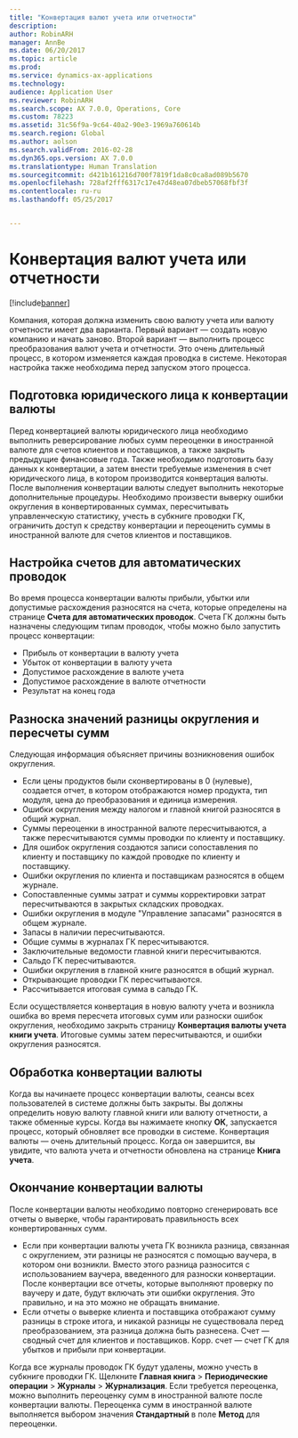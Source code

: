 ```yaml
---
title: "Конвертация валют учета или отчетности"
description: 
author: RobinARH
manager: AnnBe
ms.date: 06/20/2017
ms.topic: article
ms.prod: 
ms.service: dynamics-ax-applications
ms.technology: 
audience: Application User
ms.reviewer: RobinARH
ms.search.scope: AX 7.0.0, Operations, Core
ms.custom: 78223
ms.assetid: 31c56f9a-9c64-40a2-90e3-1969a760614b
ms.search.region: Global
ms.author: aolson
ms.search.validFrom: 2016-02-28
ms.dyn365.ops.version: AX 7.0.0
ms.translationtype: Human Translation
ms.sourcegitcommit: d421b161216d700f7819f1da8c0ca8ad089b5670
ms.openlocfilehash: 728af2fff6317c17e47d48ea07dbeb57068fbf3f
ms.contentlocale: ru-ru
ms.lasthandoff: 05/25/2017


---
```


# <a name="convert-accounting-or-reporting-currencies"></a>Конвертация валют учета или отчетности

[!include[banner](../includes/banner.md)]




Компания, которая должна изменить свою валюту учета или валюту отчетности имеет два варианта. Первый вариант — создать новую компанию и начать заново. Второй вариант — выполнить процесс преобразования валют учета и отчетности. Это очень длительный процесс, в котором изменяется каждая проводка в системе. Некоторая настройка также необходима перед запуском этого процесса.

## <a name="preparing-the-legal-entity-for-currency-conversion"></a>Подготовка юридического лица к конвертации валюты
Перед конвертацией валюты юридического лица необходимо выполнить реверсирование любых сумм переоценки в иностранной валюте для счетов клиентов и поставщиков, а также закрыть предыдущие финансовые года. Также необходимо подготовить базу данных к конвертации, а затем внести требуемые изменения в счет юридического лица, в котором производится конвертация валюты. После выполнения конвертации валюты следует выполнить некоторые дополнительные процедуры. Необходимо произвести выверку ошибки округления в конвертированных суммах, пересчитывать управленческую статистику, учесть в субкниге проводки ГК, ограничить доступ к средству конвертации и переоценить суммы в иностранной валюте для счетов клиентов и поставщиков.

## <a name="setting-up-accounts-for-automatic-transactions"></a>Настройка счетов для автоматических проводок
Во время процесса конвертации валюты прибыли, убытки или допустимые расхождения разносятся на счета, которые определены на странице **Счета для автоматических проводок**. Счета ГК должны быть назначены следующим типам проводок, чтобы можно было запустить процесс конвертации:

-   Прибыль от конвертации в валюту учета
-   Убыток от конвертации в валюту учета
-   Допустимое расхождение в валюте учета
-   Допустимое расхождение в валюте отчетности
-   Результат на конец года

## <a name="posting-rounding-differences-and-sum-recalculations"></a>Разноска значений разницы округления и пересчеты сумм
Следующая информация объясняет причины возникновения ошибок округления.

-   Если цены продуктов были сконвертированы в 0 (нулевые), создается отчет, в котором отображаются номер продукта, тип модуля, цена до преобразования и единица измерения.
-   Ошибки округления между налогом и главной книгой разносятся в общий журнал.
-   Суммы переоценки в иностранной валюте пересчитываются, а также пересчитываются суммы проводки по клиенту и поставщику.
-   Для ошибок округления создаются записи сопоставления по клиенту и поставщику по каждой проводке по клиенту и поставщику.
-   Ошибки округления по клиента и поставщикам разносятся в общем журнале.
-   Сопоставленные суммы затрат и суммы корректировки затрат пересчитываются в закрытых складских проводках.
-   Ошибки округления в модуле "Управление запасами" разносятся в общем журнале.
-   Запасы в наличии пересчитываются.
-   Общие суммы в журналах ГК пересчитываются.
-   Заключительные ведомости главной книги пересчитываются.
-   Сальдо ГК пересчитываются.
-   Ошибки округления в главной книге разносятся в общий журнал.
-   Открывающие проводки ГК пересчитываются.
-   Рассчитывается итоговая сумма в сальдо ГК.

Если осуществляется конвертация в новую валюту учета и возникла ошибка во время пересчета итоговых сумм или разноски ошибок округления, необходимо закрыть страницу **Конвертация валюты учета книги учета**. Итоговые суммы затем пересчитываются, и ошибки округления разносятся.

## <a name="processing-the-currency-conversion"></a>Обработка конвертации валюты
Когда вы начинаете процесс конвертации валюты, сеансы всех пользователей в системе должны быть закрыты. Вы должны определить новую валюту главной книги или валюту отчетности, а также обменные курсы. Когда вы нажимаете кнопку **ОК**, запускается процесс, который обновляет все проводки в системе. Конвертация валюты — очень длительный процесс. Когда он завершится, вы увидите, что валюта учета и отчетности обновлена на странице **Книга учета**.

## <a name="completing-the-currency-conversion"></a>Окончание конвертации валюты
После конвертации валюты необходимо повторно сгенерировать все отчеты о выверке, чтобы гарантировать правильность всех конвертированных сумм.

-   Если при конвертации валюты учета ГК возникла разница, связанная с округлением, эти разницы не разносятся с помощью ваучера, в котором они возникли. Вместо этого разница разносится с использованием ваучера, введенного для разноски конвертации. После конвертации все отчеты, которые выполняют проверку по ваучеру и дате, будут включать эти ошибки округления. Это правильно, и на это можно не обращать внимание.
-   Если отчеты о выверке клиента и поставщика отображают сумму разницы в строке итога, и никакой разницы не существовала перед преобразованием, эта разница должна быть разнесена. Счет — сводный счет для клиентов и поставщиков. Корр. счет — счет ГК для убытков и прибыли при конвертации.

Когда все журналы проводок ГК будут удалены, можно учесть в субкниге проводки ГК. Щелкните **Главная книга** &gt; **Периодические операции** &gt; **Журналы** &gt; **Журнализация**. Если требуется переоценка, можно выполнить переоценку сумм в иностранной валюте после конвертации валюты. Переоценка сумм в иностранной валюте выполняется выбором значения **Стандартный** в поле **Метод** для переоценки.




